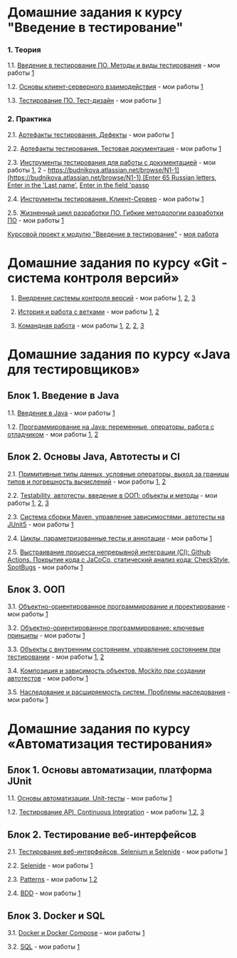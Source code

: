 # Домашние задания к курсу "Введение в тестирование"

### 1. Теория

1.1. [Введение в тестирование ПО. Методы и виды тестирования](https://github.com/netology-code/iqa-homeworks/tree/iqa-12/1.1/) - мои работы
[1](https://docs.google.com/document/d/1DD-xl6qFAIhTw1AyHVM8Sk89TSCWWwA9nb5MB5pzovI/edit?usp=sharing)

1.2. [Основы клиент-серверного взаимодействия](https://github.com/netology-code/iqa-homeworks/tree/iqa-12/1.2/) - мои работы
[1](https://docs.google.com/document/d/1X-zM5XxTcWkCuosCkp2OvytLqqI231v1LozF9-we-GY/edit?usp=sharing)

1.3. [Тестирование ПО. Тест-дизайн](https://github.com/netology-code/iqa-homeworks/tree/iqa-12/1.3/) - мои работы
[1](https://docs.google.com/document/d/1KLSjCRzUVFWZhEJD5Cig6yP7MkHKmzbBHTyq76kKvgQ/edit?usp=sharing)

### 2. Практика

2.1. [Артефакты тестирования. Дефекты](https://github.com/netology-code/iqa-homeworks/tree/iqa-12/2.1/) - мои работы
[1](https://docs.google.com/document/d/1OQw8uKPKryXN5f8V8oTHl0FqXky2AGerlQL811oL3lI/edit?usp=sharing)

2.2. [Артефакты тестирования. Тестовая документация](https://github.com/netology-code/iqa-homeworks/tree/iqa-12/2.2/) - мои работы
[1](https://docs.google.com/spreadsheets/d/1GQlkzf6U4e6rE5eOfPPt18YXd-vIlLRxmHL_cJkvv0o/edit?usp=sharing)

2.3. [Инструменты тестирования для работы с документацией](https://github.com/netology-code/iqa-homeworks/tree/iqa-12/2.3) - мои работы
[1](https://docs.google.com/spreadsheets/d/16ieCqRp_2rV4RgHg0bEzcKGRc2FOaUiPI9vICSgkt3U/edit?usp=sharing), 2 - [https://budnikova.atlassian.net/browse/N1-1](https://budnikova.atlassian.net/browse/N1-1),[Enter 65 Russian letters](https://drive.google.com/file/d/12wVE-dNkeStGoegyHqfG6YvfACOw2a_q/view?usp=sharing),
[Enter in the 'Last name'](https://drive.google.com/file/d/1rKBQSce5-bnvCWidwSjWbWizvLsaTtst/view?usp=sharing), [Enter in the field 'passp](https://drive.google.com/file/d/1HPTl4XYxrYMf8dFyIA8ZeAPfWYbIK_mh/view?usp=sharing)

2.4. [Инструменты тестирования. Клиент-Сервер](https://github.com/netology-code/iqa-homeworks/tree/iqa-12/2.4) - мои работы
[1](https://docs.google.com/document/d/1JWoVNeQTWwgLF1lyLIxlECixq7dC0o_8nZl1cABMi3g/edit?usp=sharing)

2.5. [Жизненный цикл разработки ПО. Гибкие методологии разработки ПО](https://github.com/netology-code/iqa-homeworks/tree/iqa-12/2.5/) - мои работы
[1](https://docs.google.com/document/d/1Uxd0msy9f-u_YjvuaGz1MXd_Xi83H3gnhyRqDkNj5oY/edit?usp=sharing)

[Курсовой проект к модулю "Введение в тестирование"](https://github.com/BudnikovaNastiya/iqa-diplom) - [моя работа](https://docs.google.com/spreadsheets/d/18xnJir8Mnz8yhD1MB4nsQ9xfOmp-rqqHV1DhPc37fYM/edit?usp=sharing) 

# Домашние задания по курсу «Git - система контроля версий»

1. [Внедрение системы контроля версий](https://github.com/BudnikovaNastiya/git-homeworks/blob/master/introduction) - мои работы
[1](https://github.com/BudnikovaNastiya/NeuroStartUp), [2](https://github.com/BudnikovaNastiya/NeuroStartUp1), [3](https://github.com/BudnikovaNastiya/git-homeworks-neuro)

1. [История и работа с ветками](https://github.com/BudnikovaNastiya/git-homeworks/blob/master/branch) - мои работы
[1](https://github.com/BudnikovaNastiya/NeuroStartUp2/tree/feature/code-documentation), [2](https://github.com/BudnikovaNastiya/git-homeworks-neuro-merge)

1. [Командная работа](https://github.com/BudnikovaNastiya/git-homeworks/blob/master/remote) - мои работы
[1](https://github.com/BudnikovaNastiya/git-homeworks-neuro-fork), [2](https://github.com/netology-code/git-homeworks-neuro-issues/issues/3403), [2](https://github.com/netology-code/git-homeworks-neuro-issues/issues/3404), [3](https://github.com/netology-code/git-homeworks-neuro-pr/pull/1761)

# Домашние задания по курсу «Java для тестировщиков»

## Блок 1. Введение в Java

1.1. [Введение в Java](https://github.com/BudnikovaNastiya/javaqa-homeworks/blob/master/intro) - мои работы [1](https://github.com/BudnikovaNastiya/Java-1.1-1.git)

1.2. [Программирование на Java: переменные, операторы, работа с отладчиком](https://github.com/BudnikovaNastiya/javaqa-homeworks/blob/master/programming) - мои работы [1](https://github.com/BudnikovaNastiya/java-2.1.git), [2](https://github.com/BudnikovaNastiya/java-2-2.git)

## Блок 2. Основы Java, Автотесты и CI

2.1. [Примитивные типы данных, условные операторы, выход за границы типов и погрешность вычислений](https://github.com/BudnikovaNastiya/javaqa-homeworks/blob/master/data) - мои работы [1](https://github.com/BudnikovaNastiya/java-2-1-1.git), [2](https://github.com/BudnikovaNastiya/java-2-1-2.git)

2.2. [Testability, автотесты, введение в ООП: объекты и методы](https://github.com/BudnikovaNastiya/javaqa-homeworks/blob/master/methods) - мои работы
[1](https://github.com/BudnikovaNastiya/java-2-2-1), [2](https://github.com/BudnikovaNastiya/java-2-2-2), [3](https://github.com/BudnikovaNastiya/java-2-2-3)

2.3. [Система сборки Maven, управление зависимостями, автотесты на JUnit5](https://github.com/BudnikovaNastiya/javaqa-homeworks/blob/master/maven-junit) - мои работы
[1](https://github.com/BudnikovaNastiya/java-2-3-1)

2.4. [Циклы, параметризованные тесты и аннотации](https://github.com/BudnikovaNastiya/javaqa-homeworks/blob/master/params)  - мои работы
[1](https://github.com/BudnikovaNastiya/Java-2-4-1)

2.5. [Выстраивание процесса непрерывной интеграции (CI): Github Actions. Покрытие кода с JaCoCo, статический анализ кода: CheckStyle, SpotBugs](https://github.com/BudnikovaNastiya/javaqa-homeworks/blob/master/ci)  - мои работы
[1](https://github.com/BudnikovaNastiya/Java-2-1-5.git)

## Блок 3. ООП

3.1. [Объектно-ориентированное программирование и проектирование](https://github.com/BudnikovaNastiya/javaqa-homeworks/blob/master/oop1)  - мои работы
[1](https://github.com/BudnikovaNastiya/java-3.1.1)

3.2. [Объектно-ориентированное программирование: ключевые принципы](https://github.com/BudnikovaNastiya/javaqa-homeworks/blob/master/oop2) - мои работы
[1](https://github.com/BudnikovaNastiya/3-2-1)

3.3. [Объекты с внутренним состоянием, управление состоянием при тестировании](https://github.com/BudnikovaNastiya/javaqa-homeworks/blob/master/state) - мои работы
[1](https://github.com/BudnikovaNastiya/java-3.1.1/pull/1), [2](https://github.com/BudnikovaNastiya/java-3.1.1/pull/2)

3.4. [Композиция и зависимость объектов. Mockito при создании автотестов](https://github.com/BudnikovaNastiya/javaqa-homeworks/blob/master/dependency) - мои работы
[1](https://github.com/BudnikovaNastiya/Java-3-4-1/pull/1)

3.5. [Наследование и расширяемость систем. Проблемы наследования](https://github.com/BudnikovaNastiya/javaqa-homeworks/blob/master/inheritance) - мои работы
[1](https://github.com/BudnikovaNastiya/3-5-1/pull/1)

# Домашние задания по курсу «Автоматизация тестирования»

## Блок 1. Основы автоматизации, платформа JUnit

1.1. [Основы автоматизации, Unit-тесты](https://github.com/BudnikovaNastiya/aqa-homeworks/blob/master/basics) - мои работы
[1](https://github.com/BudnikovaNastiya/4-1-1)

1.2. [Тестирование API, Continuous Integration](https://github.com/BudnikovaNastiya/aqa-homeworks/blob/master/api-ci) - мои работы
[1,2](https://github.com/BudnikovaNastiya/4-2-1), [3](https://github.com/BudnikovaNastiya/4-2-3)

## Блок 2. Тестирование веб-интерфейсов

2.1. [Тестирование веб-интерфейсов, Selenium и Selenide](https://github.com/BudnikovaNastiya/aqa-homeworks/blob/master/web) - мои работы
[1](https://github.com/BudnikovaNastiya/a2-1)

2.2. [Selenide](https://github.com/BudnikovaNastiya/aqa-homeworks/blob/master/selenide) - мои работы
[1](https://github.com/BudnikovaNastiya/a2-2)

2.3. [Patterns](https://github.com/BudnikovaNastiya/aqa-homeworks/blob/master/patterns) - мои работы
[1](https://github.com/BudnikovaNastiya/a2-3-1),[2](hhttps://github.com/BudnikovaNastiya/a2-3-2) 

2.4. [BDD](https://github.com/BudnikovaNastiya/aqa-homeworks/blob/master/bdd) - мои работы
[1](https://github.com/BudnikovaNastiya/a2-4)

## Блок 3. Docker и SQL

3.1. [Docker и Docker Compose](https://github.com/BudnikovaNastiya/aqa-homeworks/blob/master/docker) - мои работы
[1](https://github.com/BudnikovaNastiya/a3-1-1)

3.2. [SQL](shttps://github.com/BudnikovaNastiya/aqa-homeworks/blob/master/sql) - мои работы
[1](https://github.com/BudnikovaNastiya/a3-2-1)
